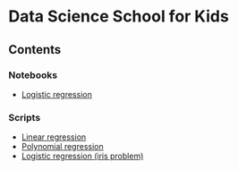 # Data Science School for Kids

## Contents

### Notebooks

* [Logistic regression](https://github.com/MikhailKravets/DataSchool/blob/master/notebooks/logistic_regression_raw.ipynb)

### Scripts

* [Linear regression](https://github.com/MikhailKravets/DataSchool/blob/master/examples/linear_regression.py)
* [Polynomial regression](https://github.com/MikhailKravets/DataSchool/blob/master/examples/polynomial_regression.py)
* [Logistic regression (iris problem)](https://github.com/MikhailKravets/DataSchool/blob/master/examples/logistic_regression_iris.py)
